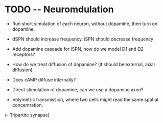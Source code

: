 # TODO -- Neuromdulation

- Run short simulation of each neuron, without dopamine, then turn on dopamine.
- dSPN should increase frequency, iSPN should decrease frequency

- Add dopamine cascade for iSPN, how do we model D1 and D2 receptors?
- How do we treat diffusion of dopamine? (it should be external, axial diffusion)
- Does cAMP diffuse internally?

- Direct stimulation of dopamine, can we use a dopamine axon?
- Volymetric transmission, where two cells might read the same spatial concentration.

(- Tripartite synapse)